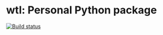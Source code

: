# wtl: Personal Python package

[![Build status](https://github.com/heavywatal/pywtl/workflows/test/badge.svg)](https://github.com/heavywatal/pywtl/actions)
